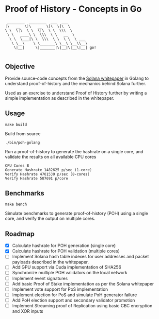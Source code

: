 # Proof of History - Concepts in Go

```
 ________  ________  ___  ___         
|\   __  \|\   __  \|\  \|\  \        
\ \  \|\  \ \  \|\  \ \  \\\  \       
 \ \   ____\ \  \\\  \ \   __  \      
  \ \  \___|\ \  \\\  \ \  \ \  \ ___ 
   \ \__\    \ \_______\ \__\ \__\\__\
    \|__|     \|_______|\|__|\|__\|__| go!
                           
```

## Objective

Provide source-code concepts from the [Solana whitepaper](https://github.com/solana-labs/whitepaper/blob/master/solana-whitepaper-en.pdf) in Golang to understand proof-of-history and the mechanics behind Solana further.

Used as an exercise to understand Proof of History further by writing a simple implementation as described in the whitepaper. 

## Usage

```
make build
```

Build from source

```
./bin/poh-golang
```

Run a proof-of-history to generate the hashrate on a single core, and validate the results on all available CPU cores

```
CPU Cores 8
Generate Hashrate 1482625 p/sec (1-core)
Verify Hashrate 4701530 p/sec (8-cores)
Verify Hashrate 587691 p/core
```

## Benchmarks

```
make bench
```

Simulate benchmarks to generate proof-of-history (POH) using a single core, and verify the output on multiple cores.

## Roadmap

- [X] Calculate hashrate for POH generation (single core)
- [X] Calculate hashrate for POH validation (multiple cores)
- [ ] Implement Solana hash table indexes for user addresses and packet payloads described in the whitepaper.
- [ ] Add GPU support via Cuda implementation of SHA256
- [ ] Synchronize multiple POH validators on the local network
- [ ] Implement event signatures
- [ ] Add basic Proof of Stake implementation as per the Solana whitepaper
- [ ] Implement vote support for PoS implementation
- [ ] Implement election for PoS and simulate PoH generator failure
- [ ] Add PoH election support and secondary validator promotion
- [ ] Implement Streaming proof of Replication using basic CBC encryption and XOR inputs